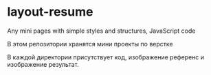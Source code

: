 # layout-resume
Any mini pages with simple styles and structures, JavaScript code

В этом репозитории хранятся мини проекты по верстке

В каждой директории присутствует код, изображение референс и изображение результат.


